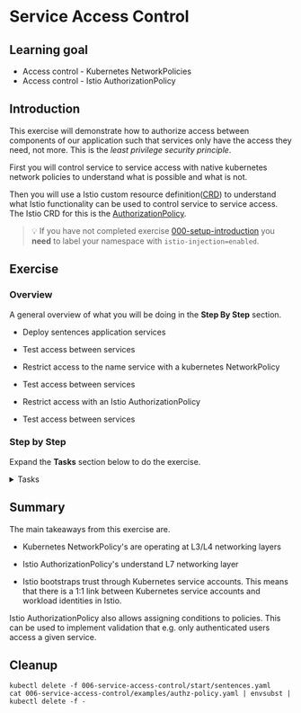 [//]: # (Copyright, Eficode )
[//]: # (Origin: https://github.com/eficode-academy/istio-katas)
[//]: # (Tags: #authorization #epehemeral-containers #NetworkPolicies #AuthorizationPolicy #workload-identity)

# Service Access Control


## Learning goal

- Access control - Kubernetes NetworkPolicies
- Access control - Istio AuthorizationPolicy

## Introduction

This exercise will demonstrate how to authorize access between components of our
application such that services only have the access they need, not more. This is
the *least privilege security principle*.

First you will control service to service access with native kubernetes 
network policies to understand what is possible and what is not. 

Then you will use a Istio custom resource 
definition([CRD](https://kubernetes.io/docs/concepts/extend-kubernetes/api-extension/custom-resources/)) 
to understand what Istio functionality can be used to control service 
to service access. The Istio CRD for this is the 
[AuthorizationPolicy](https://istio.io/latest/docs/reference/config/security/authorization-policy/).

> :bulb: If you have not completed exercise 
> [000-setup-introduction](000-setup-introduction.md) you **need** to label 
> your namespace with `istio-injection=enabled`.

## Exercise

### Overview

A general overview of what you will be doing in the **Step By Step** section.

- Deploy sentences application services

- Test access between services

- Restrict access to the name service with a kubernetes NetworkPolicy

- Test access between services

- Restrict access with an Istio AuthorizationPolicy

- Test access between services

### Step by Step

Expand the **Tasks** section below to do the exercise.

<details>
    <summary> Tasks </summary>

#### Task: Deploy sentences application services

___


Deploy the sentences application:

```console
kubectl apply -f 006-service-access-control/start/
```

and test access:

```console
scripts/loop-query.sh
```

#### Task: Test access to `name` service from `age` service

___


The sentences application is now deployed without any restrictions between 
components.

To demonstrate that there are no restrictions between services, we access the
`name` service from the `age` service - an access that is **not necessary** for the
functioning of the sentences application. 

Export `age` services POD name to an environment variable.

```console
export AGE_POD=$(kubectl get pod -l app=sentences -l mode=age -o jsonpath="{.items[0].metadata.name}")
```

First we access the primary endpoint of the `name` service. Run the following 
command.

```console
kubectl exec $AGE_POD -c age -- curl --silent name:5000/; echo "";
```

Additionally, the `name` service have a few other ULRs/endpoints we can access:

```console
kubectl exec $AGE_POD -c age -- curl --silent name:5000/choices; echo "";
```

```console
kubectl exec $AGE_POD -c age -- curl --silent name:8000/metrics; echo "";
```

This shows, that we have wide access to the `name` service from the `age`
service, which is not necessary for the functioning of the sentences
application.

#### Task: Pull the sentences application services down

___

First pull all the services down.

```console
kubectl delete -f 006-service-access-control/start/
```

#### Task: Restrict access to the name service with a kubernetes NetworkPolicy

___


To restrict inter-service access to only what is necessary create a file 
called `name-network-policy.yaml` in the directory 
`006-service-access-control/start/`.

Paste in the following yaml.

```yaml
apiVersion: networking.k8s.io/v1
kind: NetworkPolicy
metadata:
  name: allow-sentences-to-name
  namespace: $STUDENT_NS
spec:
  podSelector:
    matchLabels:
      app: sentences
      mode: name
  policyTypes:
  - Ingress
  ingress:
  - from:
    - podSelector:
        matchLabels:
          app: sentences
          mode: sentence
    ports:
    - port: 5000
      protocol: TCP

```

> Note: Not all Kubernetes Network types implements NetworkPolicy. 
> E.g. the *Flannel* network does not, whereas *Calico* and *WeaveNet* does.

This policy applies to the `name` service PODs due to the labels given in
`spec.podSelector` and it allows ingress from the `sentence` service due to the
labels and port given in `spec.ingress`.

#### Task: Redeploy the sentences application services

___

Now that you have a network policy redeploy the sentences application services 
along with the policy by substituting the placeholders with environment variable(s) 
and applying with kubectl.

```console
for file in 006-service-access-control/start/*.yaml; do envsubst < $file | kubectl apply -f -; done
```

Once all services are running test that the sentences application is running properly.

```console
scripts/loop-query.sh
```

#### Task: Test access to `name` service from `age` service

___

Export `age` services POD name to an environment variable.

```console
export AGE_POD=$(kubectl get pod -l app=sentences -l mode=age -o jsonpath="{.items[0].metadata.name}")
```

Retry the `curl` commands from previously and observe that this policy blocks
access from the `age` service to the `name` service.

```console
kubectl exec $AGE_POD -c age -- curl --silent name:5000/; echo "";
```

```console
kubectl exec $AGE_POD -c age -- curl --silent name:5000/choices; echo "";
```

```console
kubectl exec $AGE_POD -c age -- curl --silent name:8000/metrics; echo "";
```

<details>
  <summary>Why does applying an `ALLOW` policy between the `sentences` service and the `name` service block the `age` service from accessing the `name` service?</summary>

Kubernetes NetworkPolicy applies like this:

- If there is no NetworkPolicy that apply to a given POD, then allow any traffic to that POD.

- If there is any NetworkPolicy that apply to a given POD, then there must exist
  a policy that allow traffic, otherwise traffic is denied.

This is implemented by the network solution in Kubernetes - typically by
translating the labels into IP addresses and TCP/UDP ports which are then
programmed into the IP tables of the underlying OS. The Kubernetes NetworkPolicy
is operating at the L3 and L4 networking layers.

This is why allowing the `sentences` service access to the `name` service blocks
all access from the `age` service.

</details>

#### Task: Test access to `name` service from the `sentences` service

___


The `sentences` service still has access to the `name` service, which we can
tested by executing a curl command from the container in the `sentences` 
service as you have done fro the age container.

Export `sentences` services POD name to an environment variable.

```console
export SENTENCES_POD=$(kubectl get pod -l app=sentences -l mode=sentence -o jsonpath="{.items[0].metadata.name}")
```

Access the primary endpoint of the `name` service. by running the following 
command.

```console
kubectl exec $SENTENCES_POD -c sentences -- curl --silent name:5000/; echo "";
```

With this command, the previous URLs/endpoints for the `name` service towards
port 5000 will work. The NetworkPolicy did not allow access to port 8000, hence
access the to the `name:8000/metrics` endpoint is no longer allowed.

The `sentences` service can still access the `name:5000/choices` URL even though
this is not needed by the `sentences` service. 

Execute the following command.

```console
kubectl exec $SENTENCES_POD -c sentences -- curl --silent name:5000/choices; echo "";
```

With a Kubernetes NetworkPolicy we cannot specify policies on URLs since these 
policies are operating at L3/L4 (IP addresses, L4 protocols and ports). For this 
we need an Istio
[AuthorizationPolicy](https://istio.io/latest/docs/reference/config/security/authorization-policy/)
which understands L7 (HTTP).

#### Task: Restrict access with an Istio AuthorizationPolicy

___


A feature of Istio is strong workload identities. Istio implements the
[SPIFFE](https://spiffe.io) standard and provides cryptographic verifiable
identities to workloads within the mesh.

> These identities are the foundation for authorization and mTLS between 
> services.

Istio bootstraps trust through Kubernetes service accounts since these can 
be validated through the Kubernetes certificate authority. **This also means 
that there is a 1:1 link between Kubernetes service accounts and workload 
identities in Istio.** 

PODs in Kubernetes sharing a service account share a workload identity. 
It is therefore **essential**, that services to which we want to apply 
different policies are assigned different service accounts. For this 
purpose, the sentences application we deployed created **three** 
different service accounts, one for each of the `sentences`, `age` and
`name` service.

With different identities assigned to the three services, 
we can create an `ALLOW` Istio 
[AuthorizationPolicy](https://istio.io/latest/docs/reference/config/security/authorization-policy/)
that applies to the `name` service (due to the label selector in
`spec.selector.matchLabels`).

```yaml
apiVersion: security.istio.io/v1beta1
kind: AuthorizationPolicy
metadata:
  name: allow-sentences-to-name
spec:
  selector:
    matchLabels:
      app: sentences
      mode: name
  action: ALLOW
  rules:
   - from:
      - source:
          principals: ["cluster.local/ns/$STUDENT_NS/sa/sentences"]
     to:
      - operation:
          methods: ["GET"]
          paths: ["/"]

```

Note how the policy allows traffic from a workload identified as
`cluster.local/ns/$STUDENT_NS/sa/sentences`. This identifier should be 
interpreted like:

```
cluster.local    - Identity within this cluster (identity can extend outside a Kubernetes cluster)
ns               - Scoped to a namespace
$STUDENT_NS      - The name of our namespace (we will expand this env. variable later)
sa               - Scoped to a service account
sentences        - The name of the service account
```

If we inspect the service accounts with `kubectl get sa`, we will see:

```
NAME        SECRETS   AGE
age         1         4s
default     1         33m
name        1         4s
sentences   1         4s
```

I.e. we have three service accounts created as part of the sentences application
and a `default` that was created together with the namespace.

Similarly, we can get the service account used by the `sentences` service as follows:

```console
kubectl get po -l mode=sentence -o jsonpath='{.items[*].spec.serviceAccount}'
```

To allow for running this exercise in different environments, the namespace name
has been made configurable. To inspect the resulting AuthorizationPolicy use the
following commands and change the value of `STUDENT_NS` to `<YOUR_NAMESPACE>`, e.g 
student1, student2, etc.

Examine the substitution of the placeholder with the environment variable. 

```console
cat 006-service-access-control/examples/authz-policy.yaml | envsubst
```

And apply the policy:

```console
cat 006-service-access-control/examples/authz-policy.yaml | envsubst | kubectl apply -f -
```

If we retry the curl commands from previously from both the `age` and
`sentences` service, we will see that the only access that is now possible is
the `sentences` service accessing the primary `name` endpoint and the
`name:5000/choices` endpoint cannot be accessed either. This correlates with the
AuthorizationPolicy only allowing `GET` towards `/`.

```console
kubectl exec $SENTENCES_POD -c sentences -- curl --silent name:5000/choices; echo "";
```

</details>

## Summary

The main takeaways from this exercise are.

- Kubernetes NetworkPolicy's are operating at L3/L4 networking layers

- Istio AuthorizationPolicy's understand L7 networking layer

- Istio bootstraps trust through Kubernetes service accounts. This  means 
that there is a 1:1 link between Kubernetes service accounts and workload 
identities in Istio.

Istio AuthorizationPolicy also allows assigning conditions to policies. This
can be used to implement validation that e.g. only authenticated users access a
given service.

## Cleanup

```console
kubectl delete -f 006-service-access-control/start/sentences.yaml
cat 006-service-access-control/examples/authz-policy.yaml | envsubst | kubectl delete -f -
```
